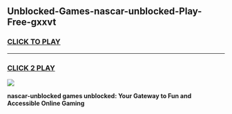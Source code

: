 
## Unblocked-Games-nascar-unblocked-Play-Free-gxxvt
<h3>
<a href="https://premium76.site?title=nascar-unblocked&ref=12A">CLICK TO PLAY</a></h3>
<hr>

<h3>
<a href="https://premium76.site?title=nascar-unblocked&ref=12A">CLICK 2 PLAY</a>
  
</h3>

<a href="https://premium76.site?title=nascar-unblocked&ref=12A"><img src="https://clearcache.store/games.png"></a>


**nascar-unblocked games unblocked: Your Gateway to Fun and Accessible Online Gaming**
